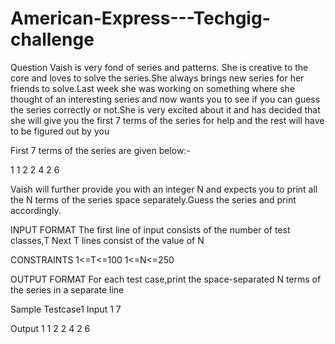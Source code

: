 # American-Express---Techgig-challenge

Question
Vaish is very fond of series and patterns. She is creative to the core and loves to solve the series.She always brings new series for her friends to solve.Last week she was working on something where she thought of an interesting series and now wants you to see if you can guess the series correctly or not.She is very excited about it and has decided that she will give you the first 7 terms of the series for help and the rest will have to be figured out by you

First 7 terms of the series are given below:-

1 1 2 2 4 2 6

Vaish will further provide you with an integer N and expects you to print all the N terms of the series space separately.Guess the series and print accordingly.

INPUT FORMAT
The first line of input consists of the  number of test classes,T
Next T lines consist of the value of N

CONSTRAINTS
1<=T<=100
1<=N<=250

OUTPUT FORMAT
For each test case,print the space-separated N terms of the series in a separate line

Sample Testcase1
Input
1
7

Output
1 1 2 2 4 2 6
